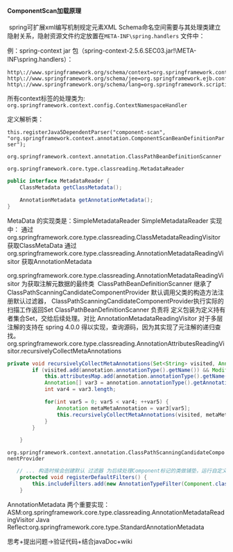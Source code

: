#### ComponentScan加载原理

​	spring可扩展xml编写机制规定元素XML Schema命名空间需要与其处理类建立隐射关系，隐射资源文件约定放置在``META-INF\spring.handlers`` 文件中：

例：spring-context jar 包（spring-context-2.5.6.SEC03.jar!\META-INF\spring.handlers）：

```properties
http\://www.springframework.org/schema/context=org.springframework.context.config.ContextNamespaceHandler
http\://www.springframework.org/schema/jee=org.springframework.ejb.config.JeeNamespaceHandler
http\://www.springframework.org/schema/lang=org.springframework.scripting.config.LangNamespaceHandler
```

所有context标签的处理类为: ``org.springframework.context.config.ContextNamespaceHandler``

定义解析类：

``this.registerJava5DependentParser("component-scan", "org.springframework.context.annotation.ComponentScanBeanDefinitionParser");``

``org.springframework.context.annotation.ClassPathBeanDefinitionScanner``

``org.springframework.core.type.classreading.MetadataReader``

```java
public interface MetadataReader {
    ClassMetadata getClassMetadata();

    AnnotationMetadata getAnnotationMetadata();
}
```
MetaData 的实现类是：SimpleMetadataReader
SimpleMetadataReader 实现中：
        通过 org.springframework.core.type.classreading.ClassMetadataReadingVisitor 获取ClassMetaData
        通过 org.springframework.core.type.classreading.AnnotationMetadataReadingVisitor 获取AnnotationMetadata


org.springframework.core.type.classreading.AnnotationMetadataReadingVisitor 为获取注解元数据的最终类
​	ClassPathBeanDefinitionScanner 继承了 ClassPathScanningCandidateComponentProvider 默认调用父类的构造方法注册默认过滤器，
ClassPathScanningCandidateComponentProvider执行实际的扫描工作返回Set<BeanDefinition> ClassPathBeanDefinitionScanner 负责将
定义包装为定义持有者集合Set<BeanDefinitionHolder>，交给后续处理。对比 AnnotationMetadataReadingVisitor 对于多层注解的支持在
spring 4.0.0 得以实现，查询源码，因为其实现了元注解的递归查找。
org.springframework.core.type.classreading.AnnotationAttributesReadingVisitor.recursivelyCollectMetaAnnotations
```java
private void recursivelyCollectMetaAnnotations(Set<String> visited, Annotation annotation) {
        if (visited.add(annotation.annotationType().getName()) && Modifier.isPublic(annotation.annotationType().getModifiers())) {
            this.attributesMap.add(annotation.annotationType().getName(), AnnotationUtils.getAnnotationAttributes(annotation, true, true));
            Annotation[] var3 = annotation.annotationType().getAnnotations();
            int var4 = var3.length;

            for(int var5 = 0; var5 < var4; ++var5) {
                Annotation metaMetaAnnotation = var3[var5];
                this.recursivelyCollectMetaAnnotations(visited, metaMetaAnnotation);
            }
        }

    }
```

``org.springframework.context.annotation.ClassPathScanningCandidateComponentProvider``
```java
   // ... 构造时候会创建默认 过滤器 为后续处理Component标记的类做铺垫，运行自定义过滤器来进行处理。。
    protected void registerDefaultFilters() {
		this.includeFilters.add(new AnnotationTypeFilter(Component.class));
	}
```
AnnotationMetadata 两个重要实现：
        ASM:org.springframework.core.type.classreading.AnnotationMetadataReadingVisitor
        Java Reflect:org.springframework.core.type.StandardAnnotationMetadata

思考+提出问题->验证代码+结合javaDoc+wiki